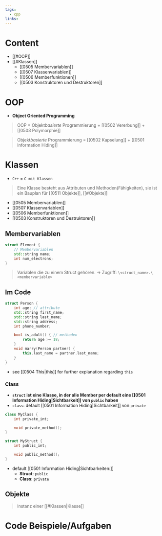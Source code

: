 ```yaml
---
tags:
  - cpp
links:
---
```

# Content
- [[#OOP]]
- [[#Klassen]]
	- [[0505 Membervariablen]]
	- [[0507 Klassenvariablen]]
	- [[0506 Memberfunktionen]]
	- [[0503 Konstruktoren und Destruktoren]]
# OOP
- **Object Oriented Programming**
>OOP = Objekt*basierte* Programmierung + [[0502 Vererbung]] + [[0503 Polymorphie]]

> Objekt*basierte* Programmierung = [[0502 Kapselung]] + [[0501 Information Hiding]]
# Klassen
- `C++` = `C mit Klassen`
>Eine Klasse besteht aus Attributen und Methoden(Fähigkeiten), sie ist ein Bauplan für [[0511 Objekte]], [[#Objekte]]
- [[0505 Membervariablen]]
- [[0507 Klassenvariablen]]
- [[0506 Memberfunktionen]]
- [[0503 Konstruktoren und Destruktoren]]
## Membervariablen
```cpp
struct Element {
	// Membervariablen
	std::string name;
	int num_electrons;
}
```
>Variablen die zu einem Struct gehören.
>	-> Zugriff: `\<struct_name>.\<membervariable>`
<!--SR:!2024-08-21,4,270-->
## Im Code
```cpp
struct Person {
	int age; // attribute
	std::string first_name;
	std::string last_name;
	std::string address;
	int phone_number;

	bool is_adult() { // methoden
		return age >= 18;
	}
	void marry(Person partner) {
		this.last_name = partner.last_name;
	}
}
```
- see [[0504 This|this]] for further explanation regarding `this`
### Class
- **`struct` ist eine Klasse, in der alle Member per default eine [[0501 Information Hiding|Sichtbarkeit]] von `public` haben**
- `class`: default [[0501 Information Hiding|Sichtbarkeit]] von `private`
```cpp
class MyClass {
	int private_int;

	void private_method();
}

struct MyStruct {
	int public_int;

	void public_method();
}
```
- default [[0501 Information Hiding|Sichtbarkeiten:]]
	- **Struct**: `public`
	- **Class**: `private`

## Objekte
>Instanz einer [[#Klassen|Klasse]]

# Code Beispiele/Aufgaben


